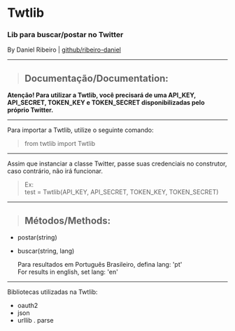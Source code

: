 # Twtlib
### Lib para buscar/postar no Twitter
By Daniel Ribeiro | <a href="https://github.com/ribeiro-daniel">github/ribeiro-daniel</a>
<hr>

> ## Documentação/Documentation:

**Atenção! Para utilizar a Twtlib, você precisará de uma API_KEY, API_SECRET, TOKEN_KEY e TOKEN_SECRET disponibilizadas pelo próprio Twitter.**
<hr>

Para importar a Twtlib, utilize o seguinte comando:

> from twtlib import Twtlib

<hr>

Assim que instanciar a classe Twitter, passe suas credenciais no construtor, caso contrário, não irá funcionar.<br>

> Ex:<br>test = Twtlib(API_KEY, API_SECRET, TOKEN_KEY, TOKEN_SECRET)

<hr>

> ## Métodos/Methods:
- postar(string)
- buscar(string, lang)

  Para resultados em Português Brasileiro, defina lang: 'pt'<br>
  For results in english, set lang: 'en'
  
 <hr>



Bibliotecas utilizadas na Twtlib:

- oauth2
- json
- urllib . parse
